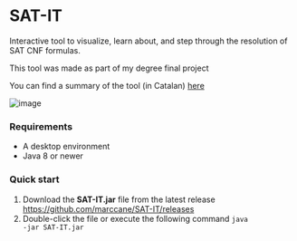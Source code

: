 # SAT-IT
Interactive tool to visualize, learn about, and step through the resolution of SAT CNF formulas.

This tool was made as part of my degree final project

You can find a summary of the tool (in Catalan) [here](docs/Resum.pdf)


![image](https://user-images.githubusercontent.com/7304787/180325947-3698dc5d-1b36-4b83-b0a3-fc01df9b6e1f.png)

### Requirements
<ul>
  <li>A desktop environment</li>
  <li>Java 8 or newer</li>
</ul>

### Quick start
 1. Download the <b>SAT-IT.jar</b> file from the latest release https://github.com/marccane/SAT-IT/releases
 2. Double-click the file or execute the following command <code>java -jar SAT-IT.jar</code>


